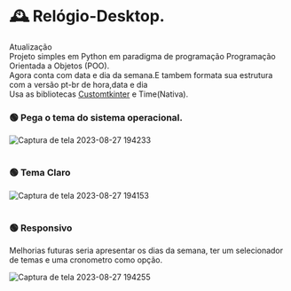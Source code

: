 # 🕰️ Relógio-Desktop.
Atualização<br>
Projeto simples em Python em paradigma de programação Programação Orientada a Objetos (POO).<br>
Agora conta com data e dia da semana.E tambem formata sua estrutura com a versão pt-br de hora,data e dia <br>
Usa as bibliotecas [Customtkinter](https://github.com/TomSchimansky/CustomTkinter) e Time(Nativa).<br>

### 🟢 Pega o tema do sistema operacional.
![Captura de tela 2023-08-27 194233](https://github.com/MatheusCarniato/Relogio-Desktop/assets/141453630/5a4d1581-d3c8-4754-9bf2-7a78c377aae2)
#
### 🟢 Tema Claro
![Captura de tela 2023-08-27 194153](https://github.com/MatheusCarniato/Relogio-Desktop/assets/141453630/14d05ea0-a6a3-4e75-ab69-921b853e66a3)
#
### 🟢 Responsivo
Melhorias futuras seria apresentar os dias da semana, ter um selecionador de temas e uma cronometro como opção. 

![Captura de tela 2023-08-27 194255](https://github.com/MatheusCarniato/Relogio-Desktop/assets/141453630/c5653a31-1fc4-458a-855c-ea2e8b28914f)
